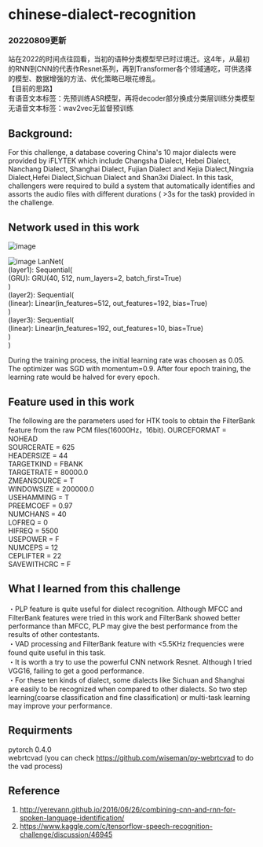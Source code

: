 # chinese-dialect-recognition

### 20220809更新
站在2022的时间点往回看，当初的语种分类模型早已时过境迁。这4年，从最初的RNN到CNN的代表作Resnet系列，再到Transformer各个领域通吃，可供选择的模型、数据增强的方法、优化策略已眼花缭乱。  
【目前的思路】   
有语音文本标签：先预训练ASR模型，再将decoder部分换成分类层训练分类模型  
无语音文本标签：wav2vec无监督预训练


## Background:
For this challenge, a database covering China's 10 major dialects were provided by iFLYTEK which include Changsha Dialect, Hebei Dialect, Nanchang Dialect, Shanghai Dialect, Fujian Dialect and Kejia Dialect,Ningxia Dialect,Hefei Dialect,Sichuan Dialect and Shan3xi Dialect. In this task, challengers were required to build a system that automatically identifies and assorts the audio files with different durations ( >3s for the task) provided in the challenge. 

## Network used in this work
![image](https://github.com/Colt1990/chinese-dialect-recognizaiton/blob/master/image/dialect_recognition.svg)  

![image](https://github.com/Colt1990/chinese-dialect-recognizaiton/blob/master/image/network.png)
LanNet(  
  (layer1): Sequential(  
    (GRU): GRU(40, 512, num_layers=2, batch_first=True)  
  )  
  (layer2): Sequential(  
    (linear): Linear(in_features=512, out_features=192, bias=True)  
  )  
  (layer3): Sequential(  
    (linear): Linear(in_features=192, out_features=10, bias=True)  
  )  
) 

During the training process, the initial learning rate was choosen as 0.05. The optimizer was SGD with momentum=0.9. 
After four epoch training, the learning rate would be halved for every epoch.


## Feature used in this work
The following are the parameters used for HTK tools to obtain the FilterBank feature from the raw PCM files(16000Hz，16bit).
OURCEFORMAT = NOHEAD  
SOURCERATE = 625  
HEADERSIZE = 44  
TARGETKIND = FBANK  
TARGETRATE = 80000.0  
ZMEANSOURCE = T  
WINDOWSIZE = 200000.0  
USEHAMMING = T  
PREEMCOEF = 0.97  
NUMCHANS = 40  
LOFREQ = 0  
HIFREQ = 5500  
USEPOWER = F  
NUMCEPS = 12  
CEPLIFTER = 22  
SAVEWITHCRC = F  

## What I learned from this challenge
・PLP feature is quite useful for dialect recognition. Although MFCC and FilterBank features were tried in this work and FilterBank showed better performance than MFCC, PLP may give the best performance from the results of other contestants.  
・VAD processing and FilterBank feature with <5.5KHz frequencies were found quite useful in this task.    
・It is worth a try to use the powerful CNN network Resnet. Although I tried VGG16, failing to get a good performance.  
・For these ten kinds of dialect, some dialects like Sichuan and Shanghai are easily to be recognized when compared to other dialects. So two step learning(coarse classification and fine classification) or multi-task learning may improve your performance.

## Requirments
pytorch 0.4.0  
webrtcvad (you can check https://github.com/wiseman/py-webrtcvad to do the vad process)


## Reference
1. http://yerevann.github.io/2016/06/26/combining-cnn-and-rnn-for-spoken-language-identification/
2. https://www.kaggle.com/c/tensorflow-speech-recognition-challenge/discussion/46945
